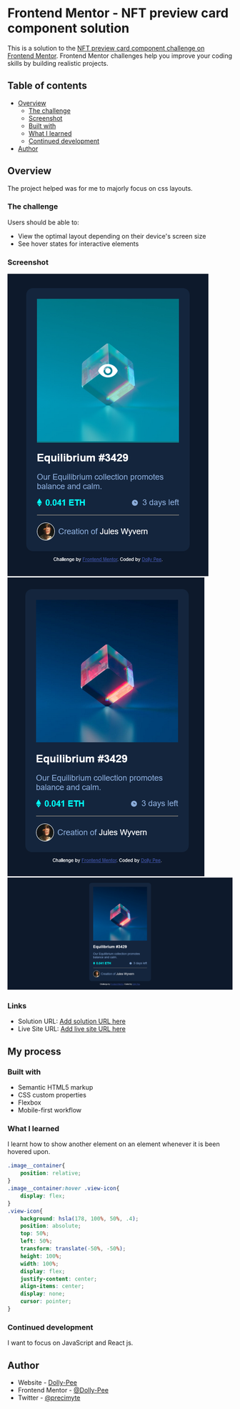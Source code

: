 # Frontend Mentor - NFT preview card component solution

This is a solution to the [NFT preview card component challenge on Frontend Mentor](https://www.frontendmentor.io/challenges/nft-preview-card-component-SbdUL_w0U). Frontend Mentor challenges help you improve your coding skills by building realistic projects. 

## Table of contents

- [Overview](#overview)
  - [The challenge](#the-challenge)
  - [Screenshot](#screenshot)
  - [Built with](#built-with)
  - [What I learned](#what-i-learned)
  - [Continued development](#continued-development)
- [Author](#author)


## Overview

The project helped was for me to majorly focus on css layouts.

### The challenge

Users should be able to:

- View the optimal layout depending on their device's screen size
- See hover states for interactive elements

### Screenshot

![mobile-view-active](./images/Screenshot%202023-07-21%20at%2015-57-59%20Frontend%20Mentor%20NFT%20preview%20card%20component.png)
![mobile-view](./images/Screenshot%202023-07-21%20at%2016-00-19%20Frontend%20Mentor%20NFT%20preview%20card%20component.png)
![desktop-view](./images/Screenshot%202023-07-21%20at%2016-00-56%20Frontend%20Mentor%20NFT%20preview%20card%20component.png)



### Links

- Solution URL: [Add solution URL here](https://your-solution-url.com)
- Live Site URL: [Add live site URL here](https://your-live-site-url.com)

## My process

### Built with

- Semantic HTML5 markup
- CSS custom properties
- Flexbox
- Mobile-first workflow


### What I learned

I learnt how to show another element on an element whenever it is been hovered upon.

```css
.image__container{
    position: relative;
}
.image__container:hover .view-icon{
    display: flex;
}
.view-icon{
    background: hsla(178, 100%, 50%, .4);
    position: absolute;
    top: 50%;
    left: 50%;
    transform: translate(-50%, -50%);
    height: 100%;
    width: 100%;
    display: flex;
    justify-content: center;
    align-items: center;
    display: none;
    cursor: pointer;
}
```

### Continued development

I want to focus on JavaScript and React js.


## Author

- Website - [Dolly-Pee]()
- Frontend Mentor - [@Dolly-Pee](https://www.frontendmentor.io/profile/Dolly-Pee)
- Twitter - [@precimyte](https://www.twitter.com/precimyte)




